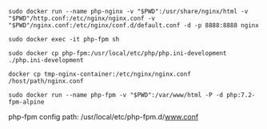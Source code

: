 `sudo docker run --name php-nginx -v "$PWD":/usr/share/nginx/html -v "$PWD"/http.conf:/etc/nginx/nginx.conf -v "$PWD"/nginx.conf:/etc/nginx/conf.d/default.conf -d -p 8888:8888 nginx`

`sudo docker exec -it php-fpm sh`

`sudo docker cp php-fpm:/usr/local/etc/php/php.ini-development ./php.ini-development`

`docker cp tmp-nginx-container:/etc/nginx/nginx.conf /host/path/nginx.conf`

`sudo docker run --name php-fpm -v "$PWD":/var/www/html -P -d php:7.2-fpm-alpine`

php-fpm config path: /usr/local/etc/php-fpm.d/www.conf